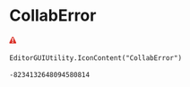 # CollabError
![](/img/CollabError.png)

``` CSharp
EditorGUIUtility.IconContent("CollabError")
```
```
-8234132648094580814
```
